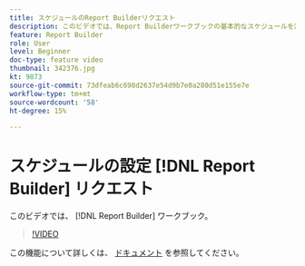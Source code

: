 ```yaml
---
title: スケジュールのReport Builderリクエスト
description: このビデオでは、Report Builderワークブックの基本的なスケジュールを設定する方法を学びます。
feature: Report Builder
role: User
level: Beginner
doc-type: feature video
thumbnail: 342376.jpg
kt: 9873
source-git-commit: 73dfeab6c698d2637e54d9b7e0a280d51e155e7e
workflow-type: tm+mt
source-wordcount: '58'
ht-degree: 15%

---
```



# スケジュールの設定 [!DNL Report Builder] リクエスト

このビデオでは、 [!DNL Report Builder] ワークブック。

>[!VIDEO](https://video.tv.adobe.com/v/342376/?quality=12&learn=on)

この機能について詳しくは、 [ドキュメント](https://experienceleague.adobe.com/docs/analytics/analyze/report-builder/t-schedule-a-data-request.html?lang=en) を参照してください。